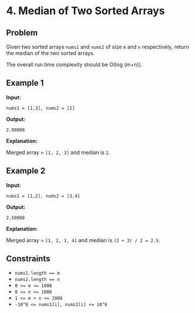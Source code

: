 # 4. Median of Two Sorted Arrays

## Problem

Given two sorted arrays `nums1` and `nums2` of size `m` and `n` respectively, return the median of the two sorted arrays.

The overall run time complexity should be O(log (m+n)).

## Example 1

**Input:**

```plaintext
nums1 = [1,3], nums2 = [2]
```

**Output:**

```plaintext
2.00000
```

**Explanation:**

Merged array = `[1, 2, 3]` and median is `2`.

## Example 2

**Input:**

```plaintext
nums1 = [1,2], nums2 = [3,4]
```

**Output:**

```plaintext
2.50000
```

**Explanation:**

Merged array = `[1, 2, 3, 4]` and median is `(2 + 3) / 2 = 2.5`.

## Constraints

- `nums1.length == m`
- `nums2.length == n`
- `0 <= m <= 1000`
- `0 <= n <= 1000`
- `1 <= m + n <= 2000`
- `-10^6 <= nums1[i], nums2[i] <= 10^6`